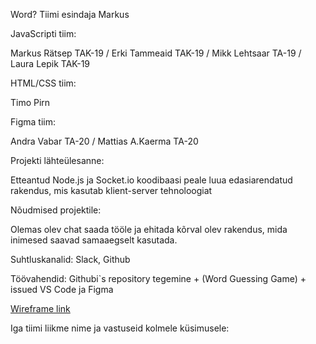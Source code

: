 Word?
Tiimi esindaja Markus

JavaScripti tiim:

Markus Rätsep TAK-19 / Erki Tammeaid TAK-19 / Mikk Lehtsaar TA-19 / Laura Lepik TAK-19

HTML/CSS tiim:

Timo Pirn 

Figma tiim:

Andra Vabar TA-20 / Mattias A.Kaerma TA-20

Projekti lähteülesanne:

Etteantud Node.js ja Socket.io koodibaasi peale luua edasiarendatud rakendus, mis kasutab klient-server tehnoloogiat 

Nõudmised projektile:

Olemas olev chat saada tööle ja ehitada kõrval olev rakendus, mida inimesed saavad samaaegselt kasutada. 

Suhtluskanalid: Slack, Github

Töövahendid: Githubi`s repository tegemine + (Word Guessing Game) + issued
VS Code ja Figma

[Wireframe link](https://www.figma.com/proto/Live3cD0KFTNqMM44Go2nt/Wireframe?node-id=521%3A37&scaling=scale-down)


Iga tiimi liikme nime ja vastuseid kolmele küsimusele:


